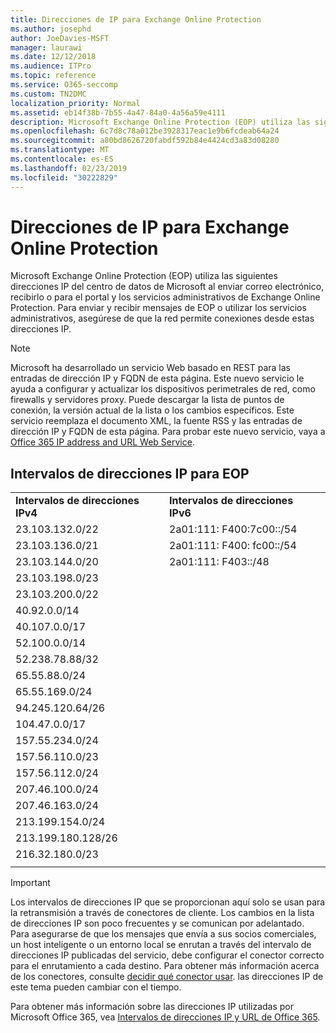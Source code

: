 ```yaml
---
title: Direcciones de IP para Exchange Online Protection
ms.author: josephd
author: JoeDavies-MSFT
manager: laurawi
ms.date: 12/12/2018
ms.audience: ITPro
ms.topic: reference
ms.service: O365-seccomp
ms.custom: TN2DMC
localization_priority: Normal
ms.assetid: eb14f38b-7b55-4a47-84a0-4a56a59e4111
description: Microsoft Exchange Online Protection (EOP) utiliza las siguientes direcciones IP del centro de datos de Microsoft al enviar correo electrónico, recibirlo o para el portal y los servicios administrativos de Exchange Online Protection. Para enviar y recibir mensajes de EOP o utilizar los servicios administrativos, asegúrese de que la red permite conexiones desde estas direcciones IP.
ms.openlocfilehash: 6c7d8c78a012be3928317eac1e9b6fcdeab64a24
ms.sourcegitcommit: a80bd8626720fabdf592b84e4424cd3a83d08280
ms.translationtype: MT
ms.contentlocale: es-ES
ms.lasthandoff: 02/23/2019
ms.locfileid: "30222829"
---
```

# <a name="exchange-online-protection-ip-addresses"></a>Direcciones de IP para Exchange Online Protection

Microsoft Exchange Online Protection (EOP) utiliza las siguientes direcciones IP del centro de datos de Microsoft al enviar correo electrónico, recibirlo o para el portal y los servicios administrativos de Exchange Online Protection. Para enviar y recibir mensajes de EOP o utilizar los servicios administrativos, asegúrese de que la red permite conexiones desde estas direcciones IP.
 
> [!NOTE]
> Microsoft ha desarrollado un servicio Web basado en REST para las entradas de dirección IP y FQDN de esta página. Este nuevo servicio le ayuda a configurar y actualizar los dispositivos perimetrales de red, como firewalls y servidores proxy. Puede descargar la lista de puntos de conexión, la versión actual de la lista o los cambios específicos. Este servicio reemplaza el documento XML, la fuente RSS y las entradas de dirección IP y FQDN de esta página. Para probar este nuevo servicio, vaya a [Office 365 IP address and URL Web Service](https://docs.microsoft.com/office365/enterprise/office-365-ip-web-service). 
 
## <a name="eop-ip-address-ranges"></a>Intervalos de direcciones IP para EOP

||||
|:-----|:-----|:-----|
|**Intervalos de direcciones IPv4** <br/> |**Intervalos de direcciones IPv6** <br/> |
| 23.103.132.0/22 | 2a01:111: F400:7c00::/54 |
| 23.103.136.0/21 | 2a01:111: F400: fc00::/54 |
| 23.103.144.0/20 | 2a01:111: F403::/48 |
| 23.103.198.0/23 |  |
| 23.103.200.0/22 |  |
| 40.92.0.0/14 |  |
| 40.107.0.0/17 |  |
| 52.100.0.0/14 |  |
| 52.238.78.88/32 |  |
| 65.55.88.0/24 |  |
| 65.55.169.0/24 |  |
| 94.245.120.64/26 |  |
| 104.47.0.0/17 |  |
| 157.55.234.0/24 |  |
| 157.56.110.0/23 |  |
| 157.56.112.0/24 |  |
| 207.46.100.0/24 |  |
| 207.46.163.0/24 |  |
| 213.199.154.0/24 |  |
| 213.199.180.128/26 |  |
| 216.32.180.0/23 |  |
||||
 
> [!IMPORTANT]
> Los intervalos de direcciones IP que se proporcionan aquí solo se usan para la retransmisión a través de conectores de cliente. Los cambios en la lista de direcciones IP son poco frecuentes y se comunican por adelantado. Para asegurarse de que los mensajes que envía a sus socios comerciales, un host inteligente o un entorno local se enrutan a través del intervalo de direcciones IP publicadas del servicio, debe configurar el conector correcto para el enrutamiento a cada destino. Para obtener más información acerca de los conectores, consulte [decidir qué conector usar](https://docs.microsoft.com/exchange/mail-flow-best-practices/use-connectors-to-configure-mail-flow/set-up-connectors-to-route-mail). las direcciones IP de este tema pueden cambiar con el tiempo.  
 
Para obtener más información sobre las direcciones IP utilizadas por Microsoft Office 365, vea [Intervalos de direcciones IP y URL de Office 365](https://go.microsoft.com/fwlink/p/?LinkId=324165).

